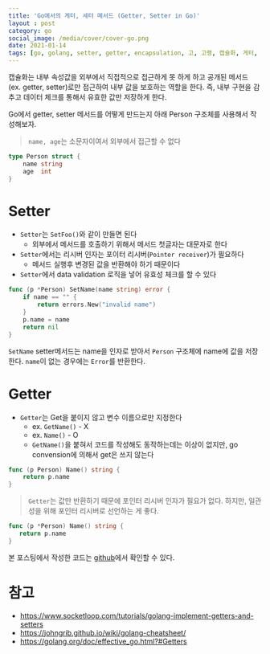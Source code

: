 ```yaml
---
title: 'Go에서의 게터, 세터 메서드 (Getter, Setter in Go)'
layout : post
category: go
social_image: /media/cover/cover-go.png
date: 2021-01-14
tags: [go, golang, setter, getter, encapsulation, 고, 고랭, 캡슐화, 게터, 세터]
---
```


캡슐화는 내부 속성값을 외부에서 직접적으로 접근하게 못 하게 하고 공개된 메서드 (ex. getter, setter)로만 접근하여 내부 값을 보호하는 역할을 한다. 즉, 내부 구현을 감추고 데이터 체크를 통해서 유효한 값만 저장하게 한다. 

Go에서 getter, setter 메서드를 어떻게 만드는지 아래 Person 구조체를 사용해서 작성해보자. 

> `name, age`는 소문자이여서 외부에서 접근할 수 없다

```go
type Person struct {
	name string
	age  int
}
```

# Setter

- `Setter`는 `SetFoo()`와 같이 만들면 된다
  - 외부에서 메서드를 호출하기 위해서 메서드 첫글자는 대문자로 한다
- `Setter`에서는 리시버 인자는 포이터 리시버(`Pointer receiver`)가 필요하다
  - 메서드 실행후 변경된 값을 반환해야 하기 때문이다
- `Setter`에서 data validation 로직을 넣어 유효성 체크를 할 수 있다

```go
func (p *Person) SetName(name string) error {
	if name == "" {
		return errors.New("invalid name")
	}
	p.name = name
	return nil
}
```

`SetName` setter메서드는 name을 인자로 받아서 `Person` 구조체에 name에 값을 저장한다. `name`이 없는 경우에는 `Error`를 반환한다. 

# Getter

- `Getter`는 Get을 붙이지 않고 변수 이름으로만 지정한다
  - ex. `GetName()` - X
  - ex. `Name()` - O
  - `GetName()`을 붙혀서 코드를 작성해도 동작하는데는 이상이 없지만, go convension에 의해서 get은 쓰지 않는다

```go
func (p Person) Name() string {
	return p.name
}
```



> `Getter`는 값만 반환하기 때문에 포인터 리시버 인자가 필요가 없다. 하지만, 일관성을 위해 포인터 리시버로 선언하는 게 좋다.

```go
func (p *Person) Name() string {
   return p.name
}
```



본 포스팅에서 작성한 코드는 [github](https://github.com/kenshin579/tutorials-go/tree/master/go-getter-setter)에서 확인할 수 있다.

# 참고

- https://www.socketloop.com/tutorials/golang-implement-getters-and-setters
- https://johngrib.github.io/wiki/golang-cheatsheet/
- https://golang.org/doc/effective_go.html?#Getters
